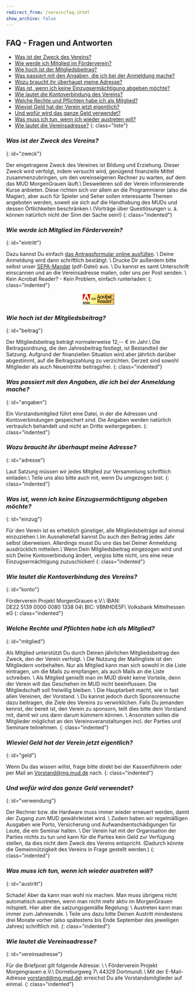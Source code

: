 ```yaml
---
redirect_from: /verein/faq.shtml
show_archive: false
---
```


## FAQ - Fragen und Antworten

- [Was ist der Zweck des Vereins?](#zweck)
- [Wie werde ich Mitglied im F&ouml;rderverein?](#eintritt)
- [Wie hoch ist der Mitgliedsbeitrag?](#beitrag)
- [Was passiert mit den Angaben, die ich bei der Anmeldung mache?](#angaben)
- [Wozu braucht ihr &uuml;berhaupt meine Adresse?](#adresse)
- [Was ist, wenn ich keine Einzugserm&auml;chtigung abgeben m&ouml;chte?](#einzug)
- [Wie lautet die Kontoverbindung des Vereins?](#konto)
- [Welche Rechte und Pflichten habe ich als Mitglied?](#mitglied)
- [Wieviel Geld hat der Verein jetzt eigentlich?](#geld)
- [Und wof&uuml;r wird das ganze Geld verwendet?](#verwendung)
- [Was muss ich tun, wenn ich wieder austreten will?](#austritt)
- [Wie lautet die Vereinsadresse?](#vereinsadresse)
{: class="liste"}

### *Was ist der Zweck des Vereins?*
{: id="zweck"}

Der eingetragene Zweck des Vereines ist Bildung und Erziehung. Dieser Zweck wird verfolgt,
indem versucht wird, gen&uuml;gend finanzielle Mittel zusammenzubringen,
um den vereinseigenen Rechner zu warten, auf dem das MUD MorgenGrauen l&auml;uft.\\
Desweiteren soll der Verein informierende Kurse anbieten.
Diese richten sich vor allem an die Programmierer (also die Magier),
aber auch f&uuml;r Spieler und Seher sollen interessante Themen angeboten werden,
soweit sie sich auf die Handhabung des MUDs und dessen
&Ouml;rtlichkeiten beschr&auml;nken.\\
(Vortr&auml;ge &uuml;ber Questl&ouml;sungen
u. &auml;. k&ouml;nnen nat&uuml;rlich nicht der Sinn der Sache sein!)
{: class="indented"}

### *Wie werde ich Mitglied im F&ouml;rderverein?*
{: id="eintritt"}

Dazu kannst Du einfach [das Antragsformular online ausf&uuml;llen](https://easyverein.com/public/MGEV/applicationform/).
\\
Deine Anmeldung wird dann schriftlich best&auml;tigt.
\\
Drucke Dir au&szlig;erdem bitte selbst unser [SEPA-Mandat](texte/sepa_mandat.pdf) (pdf-Datei) aus.
\\
Du kannst es samt Unterschrift einscannen und an die Vereinsadresse mailen, oder uns per Post senden.
\\
Kein Acrobat Reader? - Kein Problem, einfach runterladen:
{: class="indented"}

<p style="text-align:center"><a href="http://www.adobe.de/products/acrobat/readstep.html" target="extern">
<img src="bilder/acrobat.gif" alt="Get Adobe Acrobat Reader"></a></p>
<!-- Oder sich das <a href="texte/antrag.html" target="_blank">Antragsformular</a> und die
<a href="texte/einzugserm.html" target="_blank">Einzugserm&auml;chtigung</a>
direkt &uuml;ber den Web-Browser ausdrucken.-->


### *Wie hoch ist der Mitgliedsbeitrag?*
{: id="beitrag"}

Der Mitgliedsbeitrag betr&auml;gt normalerweise 12,-- &euro; im Jahr.\\
Die Beitragsordnung, die den Jahresbeitrag festlegt, ist Bestandteil der Satzung.
Aufgrund der finanziellen Situation wird aber j&auml;hrlich dar&uuml;ber abgestimmt,
auf die Beitragszahlung zu verzichten. Derzeit sind sowohl Mitglieder als auch Neueintritte beitragsfrei.
{: class="indented"}

### *Was passiert mit den Angaben, die ich bei der Anmeldung mache?*
{: id="angaben"}

Ein Vorstandsmitglied f&uuml;hrt eine Datei, in der die Adressen und Kontoverbindungen gespeichert sind.
Die Angaben werden nat&uuml;rlich vertraulich behandelt und nicht an Dritte weitergegeben.
{: class="indented"}

### *Wozu braucht ihr &uuml;berhaupt meine Adresse?*
{: id="adresse"}

Laut Satzung m&uuml;ssen wir jedes Mitglied zur Versammlung schriftlich einladen.\\
Teile uns also bitte auch mit, wenn Du umgezogen bist.
{: class="indented"}

### *Was ist, wenn ich keine Einzugserm&auml;chtigung abgeben m&ouml;chte?*
{: id="einzug"}

F&uuml;r den Verein ist es erheblich g&uuml;nstiger,
alle Mitgliedsbeitr&auml;ge auf einmal einzuziehen.\\
Im Ausnahmefall kannst Du auch den Beitrag jedes Jahr selbst &uuml;berweisen.
Allerdings musst Du uns das bei Deiner Anmeldung ausdr&uuml;cklich mitteilen.\\
Wenn Dein Mitgliedsbeitrag eingezogen wird und sich Deine Kontoverbindung &auml;ndert,
vergiss bitte nicht, uns eine neue Einzugserm&auml;chtigung zuzuschicken!
{: class="indented"}

### *Wie lautet die Kontoverbindung des Vereins?*
{: id="konto"}

F&ouml;rderverein Projekt MorgenGrauen e.V.\\
IBAN: DE22&nbsp;5139&nbsp;0000&nbsp;0080&nbsp;1338&nbsp;04\\
BIC: VBMHDE5F\\
Volksbank Mittelhessen eG
{: class="indented"}

### *Welche Rechte und Pflichten habe ich als Mitglied?*
{: id="mitglied"}

Als Mitglied unterst&uuml;tzt Du durch Deinen j&auml;hrlichen Mitgliedsbeitrag den Zweck, den der Verein verfolgt.
\\
Die Nutzung der Mailingliste ist den Mitgliedern vorbehalten. Nur als Mitglied kann man sich sowohl
in die Liste eintragen, um die Mails zu empfangen, als auch Mails an die Liste schreiben.
\\
Als Mitglied genie&szlig;t man im MUD direkt keine Vorteile, denn der Verein will das Geschehen im MUD nicht
beeinflussen. Die Mitgliedschaft soll freiwillig bleiben.
\\
Die Hauptarbeit macht, wie in fast allen Vereinen, der Vorstand.
\\
Du kannst jedoch durch Sponsorensuche dazu beitragen, die Ziele des Vereins zu verwirklichen.
Falls Du jemanden kennst, der bereit ist,
den Verein zu sponsorn, teilt dies bitte dem Vorstand mit, damit wir uns
dann darum k&uuml;mmern k&ouml;nnen.
\\
Ansonsten sollen die Mitglieder m&ouml;glichst
an den Vereinsveranstaltungen incl. der Parties und Seminare teilnehmen.
{: class="indented"}

### *Wieviel Geld hat der Verein jetzt eigentlich?*
{: id="geld"}

Wenn Du das wissen willst, frage bitte direkt bei der Kassenf&uuml;hrerin
oder per Mail an [Vorstand@mg.mud.de](mailto:vorstand@mg.mud.de) nach.
{: class="indented"}

### *Und wof&uuml;r wird das ganze Geld verwendet?*
{: id="verwendung"}

Der Rechner bzw. die Hardware muss immer wieder erneuert werden, damit der Zugang zum MUD gew&auml;hrleistet wird.
\\
Zudem haben wir regelm&auml;&szlig;igen Ausgaben wie Porto, Versicherung und Aufwandsentsch&auml;digungen f&uuml;r Leute, die ein Seminar halten.
\\
Der Verein hat mit der Organisation der Parties nichts zu tun und kann f&uuml;r die Parties kein Geld zur Verf&uuml;gung stellen, da dies nicht dem Zweck des Vereins entspricht. (Dadurch k&ouml;nnte die Gemeinn&uuml;tzigkeit des Vereins in Frage gestellt werden.)
{: class="indented"}

### *Was muss ich tun, wenn ich wieder austreten will?*
{: id="austritt"}

Schade! Aber da kann man wohl nix machen.
Man muss &uuml;brigens nicht automatisch austreten, wenn man nicht mehr aktiv im MorgenGrauen mitspielt.
Hier aber die satzungsgem&auml;&szlig;e Regelung:
\\
Austreten kann man immer zum Jahresende.
\\
Teile uns dazu bitte Deinen Austritt mindestens drei Monate vorher (also sp&auml;testens bis Ende September des jeweiligen Jahres) schriftlich mit.
{: class="indented"}

### *Wie lautet die Vereinsadresse?*
{: id="vereinsadresse"}

F&uuml;r die Briefpost gilt folgende Adresse:
\\
\\
F&ouml;rderverein Projekt Morgengrauen e.V.\\
Dorneburgweg 7\\
44329 Dortmund\\
\\
Mit der E-Mail-Adresse [vorstand@mg.mud.de](mailto:vorstand@mg.mud.de)\\
erreichst Du alle Vorstandsmitglieder auf einmal.
{: class="indented"}
